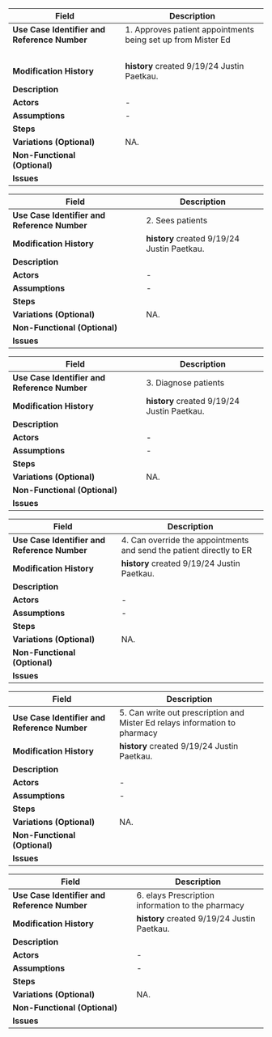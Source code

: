 | **Field**                                   | **Description**                                                                                                                 |
|---------------------------------------------|---------------------------------------------------------------------------------------------------------------------------------|
| **Use Case Identifier and Reference Number**| 1. Approves patient appointments being set up from Mister Ed
<br>                                                   |
| **Modification History**                    | **history** created 9/19/24 Justin Paetkau.                                                                                     |
| **Description**                             |                                                                                                                                 |
| **Actors**                                  | -                                                                                                                               |
| **Assumptions**                             | -                                                                                                                               |
| **Steps**                                   |                                                                                                                                 |
| **Variations (Optional)**                   | NA.                                                                                                                             |
| **Non-Functional (Optional)**               |                                                                                                                                 |
| **Issues**                                  |                                                                                                                                 | 

| **Field**                                   | **Description**                                                                                                                 |
|---------------------------------------------|---------------------------------------------------------------------------------------------------------------------------------|
| **Use Case Identifier and Reference Number**| 2. Sees patients <br>                                                |
| **Modification History**                    | **history** created 9/19/24 Justin Paetkau.                                                                                     |
| **Description**                             |                                                                                                                                 |
| **Actors**                                  | -                                                                                                                               |
| **Assumptions**                             | -                                                                                                                               |
| **Steps**                                   |                                                                                                                                 |
| **Variations (Optional)**                   | NA.                                                                                                                             |
| **Non-Functional (Optional)**               |                                                                                                                                 |
| **Issues**                                  |                                                                                                                                 | 


| **Field**                                   | **Description**                                                                                                                 |
|---------------------------------------------|---------------------------------------------------------------------------------------------------------------------------------|
| **Use Case Identifier and Reference Number**| 3. Diagnose patients <br>                                  |
| **Modification History**                    | **history** created 9/19/24 Justin Paetkau.                                                                                     |
| **Description**                             |                                                                                                                                 |
| **Actors**                                  | -                                                                                                                               |
| **Assumptions**                             | -                                                                                                                               |
| **Steps**                                   |                                                                                                                                 |
| **Variations (Optional)**                   | NA.                                                                                                                             |
| **Non-Functional (Optional)**               |                                                                                                                                 |
| **Issues**                                  |                                                                                                                                 | 


| **Field**                                   | **Description**                                                                                                                 |
|---------------------------------------------|---------------------------------------------------------------------------------------------------------------------------------|
| **Use Case Identifier and Reference Number**| 4. Can override the appointments and send the patient directly to ER <br>                                   |
| **Modification History**                    | **history** created 9/19/24 Justin Paetkau.                                                                                     |
| **Description**                             |                                                                                                                                 |
| **Actors**                                  | -                                                                                                                               |
| **Assumptions**                             | -                                                                                                                               |
| **Steps**                                   |                                                                                                                                 |
| **Variations (Optional)**                   | NA.                                                                                                                             |
| **Non-Functional (Optional)**               |                                                                                                                                 |
| **Issues**                                  |                                                                                                                                 | 

| **Field**                                   | **Description**                                                                                                                 |
|---------------------------------------------|---------------------------------------------------------------------------------------------------------------------------------|
| **Use Case Identifier and Reference Number**| 5. Can write out prescription and Mister Ed relays information to pharmacy <br>                                   |
| **Modification History**                    | **history** created 9/19/24 Justin Paetkau.                                                                                     |
| **Description**                             |                                                                                                                                 |
| **Actors**                                  | -                                                                                                                               |
| **Assumptions**                             | -                                                                                                                               |
| **Steps**                                   |                                                                                                                                 |
| **Variations (Optional)**                   | NA.                                                                                                                             |
| **Non-Functional (Optional)**               |                                                                                                                                 |
| **Issues**                                  |                                                                                                                                 | 

| **Field**                                   | **Description**                                                                                                                 |
|---------------------------------------------|---------------------------------------------------------------------------------------------------------------------------------|
| **Use Case Identifier and Reference Number**| 6. elays Prescription information to the pharmacy <br>                                   |
| **Modification History**                    | **history** created 9/19/24 Justin Paetkau.                                                                                     |
| **Description**                             |                                                                                                                                 |
| **Actors**                                  | -                                                                                                                               |
| **Assumptions**                             | -                                                                                                                               |
| **Steps**                                   |                                                                                                                                 |
| **Variations (Optional)**                   | NA.                                                                                                                             |
| **Non-Functional (Optional)**               |                                                                                                                                 |
| **Issues**                                  |                                                                                                                                 | 
